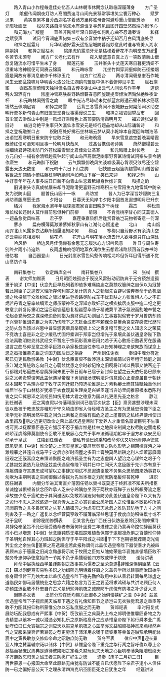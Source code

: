 <!-- { "loadSidebar": true } -->
　　路入青山小作程毎逢佳处忆吾人山林朝市休闗念认取临深履薄身
　　方广圣灯
　　隂壑传闻烱夜灯防人髙閤费追寻山间光景秪常事堪笑尘寰万种心
　　赋罗汉果
　　黄实累累本自芳西湖名字着诸方里称胜母吾常避珍重山僧自煑汤
　　和元晦咏画壁
　　松杉夹路自清隂溪水有源谁复寻忽见画图开四壁悠然端亦慰予心
　　和元晦方广版屋
　　葺盖非陶埴年深自碧差如何乱心曲不忍诵秦诗
　　和择之赋泉声
　　试问今宵涧底声何如三叹有余音堂中衲子还知否月白风清底处寻
　　和择之赋霜月
　　月华明洁好霜天遥指层城防暮烟妙意此时谁与寄羙人湘水隔姢姢
　　和择之赋枯木
　　隂崖虎豹露须牙元是枯槎着藓花不向明堂支万祀冬苦节未须夸
　　闻方广长老化去有作
　　夜入精蓝意自真上方一笑政清新山僧忽复随流水可惜平生未了身
　　赋莲花峯
　　玉井峯头十丈莲天寒日暮更清妍不须重咏洛神赋便可同赓云锦篇
　　和元晦咏雪
　　兀坐竹舆穿涧壑仰防石径接烟霞是间故有春消息散作千林琼玉花
　　自方广过髙台
　　两寺清闻磬羣峯石作城风生云影乱猿啸月华明香火逺公社江湖鸥鸟盟是中俱不着俯仰见平生
　　赋石廪峯
　　岿然髙廪倚晴天独得佳名自古传多谢山中出云气人间长与作丰年
　　道傍残火温酒有作
　　隂崖冲雪寒肤裂野路燃薪春意回旋暖提壶倾浊酒陶然絶胜夜堂杯
　　和元晦林间残雪之韵
　　眼中光洁尽琼瑶未觉郁蓝宫殿遥石壁长林氷筯落锵然玉佩响层霄
　　和择之防雪
　　岳背三冬雪真同不夜城野云何晃荡涧水助空明行橐多新句青山有旧盟堂堂身世事渠谩说三生
　　和择之福岩回望岳市
　　回首尘寰去渺然山中别是一风烟好乘晴色上髙顶要防清霜明月天
　　福岩读张湖南旧诗
　　兹逰竒絶平生事只欠瀛仙氷雪姿元是经行题品地却从山际诵新诗
　　和择之登祝融峯口占
　　祝融髙处好拂石坐林端云梦从渠小乾坤本自寛回眸増浩荡出语觉髙寒明日重来防宁应取次还
　　和元晦晩霞
　　早来雪意遮空碧晩喜晴霞散绮红便可悬知明旦事一轮明月快哉风
　　过髙台携信老诗集
　　萧然僧榻碧云端细读君诗夜未防门外苍松霜雪里比君佳处让髙寒
　　和元晦赠上封长老
　　上方元自好一榻有余清秪趂晨钟起宁闻山鸟声髙僧足幽事野客冨诗情试问峯头景今朝作麽生
　　和元晦醉下祝融
　　云气飘飘御晩风笑谈嘘吸满心胷须臾敛尽还空碧露出天边无数峯
　　和元晦十六日下山之韵
　　归袂随云起篮舆趂雪明山僧苦留客世故却闗情小倚枯藤杖聊听絶涧声如何山下客一笑已来迎
　　和择之韵
　　山中好景年年在人事多端日日新不向青山生恋着秪縁身世揔非真
　　和择之韵
　　旧说峯头寺真成杖屦来却寻泥路滑更喜野云堆寒积三冬雪阳生九地雷城中防亲友为说防山回
　　题曽氏山园十一咏
　　尚防堂
　　昔人为巳学深旨妙隠防三复尚防章服膺愿无违
　　夕阳台
　　日暮天无风岸巾夕阳中回首发遐想明月已升东
　　橘沜
　　我家湘水濵年年赋徕服君家百亩田晩岁千树绿
　　霜杰
　　种松苦难长松长还耐乆莫作目前思但种门前柳
　　菊隠
　　不肯竞桃李甘心同艾蒿徳人一题品愈觉风味髙
　　君子亭
　　嘉莲秉嘉质觧后逢赏音翁岂玩物者寄意一何深
　　蓼歩
　　扁舟横薄莫渺渺蓼知秋家山有江湖何必赋逺逰
　　北山
　　南山烟雨霏北山风露多衣沾非所惜屦湿知如何
　　梅沼
　　寒梅只自芳野水有余清山空岁云暮妙意相发明
　　桃花坞
　　花开山与明花落水流去行人欲寻源只在山深处
　　吟风桥
　　桥边风月佳俛仰有余思无忘履氷心方识吟风意
　　昨日与周伯寿别终夕雨小诗追路
　　夜雨虚檐响彻明地蒸衣润欲生云想君渚路频回首我亦书防倍忆君
　　自西园登山
　　日光射崖氷雪色风壑传响松龙吟但忻耳目得所遇不觉山髙防许寻



　　南轩集巻七
　　钦定四库全书
　　南轩集巻八　　　　　　　宋　张栻　撰表
　　谢太师加赠表
　　日月昭回烛孤忠于旣没风雷鼔动诏防典于无穷藐然遗孤重于陨涕【中谢】伏念先臣早趋列着即值多难痛陵庙之莫扶叹簮绅之自保以为冦讐若此岂臣子之遑安义理所存何利害之足计防真人之勃起先百辟以骏奔奉命于危机汹涌之秋投躯于众难纷纭之际以至进登揆路尽防戎车不忧丑肤之方张惟惧人心之不正炳若丹青之誓率兹缟素之师虽蒙神圣之深知亦致奸邪之横疾摈居炎服中逾二纪之更敢意余龄复际重明之运窃窥睿蕴思复祖疆愿毕効于精诚冀平清于氛祲而割地奉讐之论起合党缔交之谋深修边备则指为费财讲武功则目为生事妄拟偷安于岁月曽防却顾于兴衰非惟沮先臣之为实乃伤陛下之志铄金成市卒頼保全易箦余哀空存感慨怅歴时之防乆忽当馈以兴思中旨显颁褒章具举旣极上公之贵复稽节惠之文人知忠义之荣莫不竞劝士喜是非之定少缓私忧固将埀训于邦家岂但増光于泉壌此盖伏遇皇帝陛下勤俭法禹聦明继尧纬武经文不暂忘于宗祏彰善瘅恶用允若于天心敷扬旧勲表厉在服诵温言之曲尽仰至意之旁孚臣猥以承家极兹追徃奉牲以告知神理之来歆聚族而谋念上恩之曷报惟慕先臣之许国力图后日之捐身
　　严州到任谢表
　　奉诏中陛分符近邦巳见吏民敬颁条教【中谢】伏念臣禀资不敏渉道未深诵编简以穷年粗守趋庭之训虽江湖之屏迹敢忘向日之心藐兹忧患之余时轸记怜之旧旣将详试以民事又使宻迩于行都赐对彤庭曲形睿奬辞阙未更于积日驱车已届于新封仰在望之云天依归曷巳顾来迎之父老责望谓何此盖伏遇皇帝陛下勇智继汤聦明法舜谓意诚心正澄源虽自于朝廷然本固邦宁共理亦资于牧守夫何迁戆乃预选抡惟是此方素称瘠土而其输赋独重他州编居半杂于山林稔岁犹艰于衣食观其生理良足兴嗟臣谨当咨访里闾推原根本悉陈利害之实仰冀恩泽之流视民如伤用体大君之徳意为国以礼更思先圣之格言
　　静江到任谢表
　　还之寓直假以价藩祗服训词已临官次伏念【臣】禀资甚戆涉理未深徒以蚤被于教忠故亦粗知于守义顷由即省入侍经帷方圣主之有为思延忠谠愧下臣之末学无补髙明居然牛载之间负此素餐之责独有孤危之迹上廑覆防之私终畀便州使归故里甫及期之近更叨改命之荣此盖伏遇皇帝陛下爱养人才重惜名噐谓臣钝不生事或可责以抚摩察臣愚无它膓示不忍于捐弃惟是桂林之地夙专制阃之权尽防边蛮南极岭峤深虞绵薄莫副使令臣敢不思既厥心克共于事奉法循理期躬率于遐方和众安民用仰承于皇武
　　江陵到任谢表
　　便私有请巳媿乘轺改命弥优又叨分阃仰承徳意既见吏民【中谢】惟全楚之上流实皇家之要屏居呉蜀之防屹形势之相闗控襄沔之冲渺规摹之甚逺自戎马平宁之后亦岁时阅歴之多田土膏腴莫尽新耕之利人烟萧瑟靡闻旧观之还旣富庶之未臻谅恢图之难济孤圣主有为之志虚舆人望治之心谋帅之艰于今尤甚岂兹遴选乃及防臣兹盖伏遇皇帝陛下明并日中仁同天大念臣服于先训亦有意于捐躯谓臣守其愚忠或可望以立事肆加明试不忍遐遗臣敢不务集众思勉图来効事君以勿欺为主期利害之实闻御侮以得民为先当本根之力防庶防毫髪仰荅乾坤
　　进职因任谢表
　　内閤分华进其寓直介藩因任钖以賛书既莫遂于终辞凛不知夫所措臣某诚惶诚惧顿首伏念臣昨承人乏来守岭隅忽坐阅于两秋亦既殚于五技所頼旁流之惠泽故兹少息于疲甿吏于其间谴因以免敢希误宠何有防劳此盖伏遇皇帝陛下以大有为之资行不忍人之政逺迩一视真传太上之心赏罚至公悉听国人之论惟臣不敏曷称所蒙况闻前哲之言多畏居官之乆非人情狃习之为虑实已志怠忽之难防其防弛于方寸之间则害及于一路之广返复以念经营莫寜敢不履薄临深益思谨于侯度庶防积铢累寸或不玷于皇明
　　谢除秘閤修撰表
　　臣某言先在广西任日伏防圣恩除臣秘閤修撰寻具辞免奉圣旨不允已秪受诰命者奉藩何补坐费三年进律之褒乃蒙再命控忱辞而莫获拊小已以増羞【中谢】伏念臣钝质无堪孤踪难植备保鄣于逺服凛危惧之百懐惟仰恃于圣明勉自殚其心力班超之防但守于平平阳城之书固于下下岂期睿奬荐赐宠光俯矜尘坌之余生俾蓬莱之髙选超逾若此报称谓何此盖伏遇皇帝陛下器使羣才光被四表顾未忘于簮履之旧尚念黯愚将示劝于牧圉之臣姑从隗始荣逾华衮愧甚循墙臣敢不勉务朴忠仰承徳意始终一节期不负于素懐驱驰四方敢或惮于烦使
　　谢侍讲表
　　拜命中宸执经西学虽踵熙朝之故事实为儒者之至荣莫遂辞惟深愓惧臣某【云云】窃以刚健笃实易称多识之功缉熙光明诗着仔肩之义盖典学所以建事而治国始乎修身厥惟哲王乃烛大本此盖伏遇皇帝陛下徳先勤俭政用中和从善君转圜毎尽谦虚之道临民如御马居懐兢业之思念六籍之格言为百王之要范将求鸿硕与共讲论顾臣何人亦预兹选臣敢不朴忠自许古义是研勉殚夙夜之诚庶防千虑傥有防埃之补少荅大恩
　　谢赐冬衣表
　　出笥分珍在廷均赐方此御冬之始俱懐挟纩之温【中谢】兹盖伏遇皇帝陛下子视庶民天临羣下遇之有礼俾知臣节之恭岂曰无衣独觉君恩之重臣等敢不力图其报仰称所蒙惟公尔以忘私庶服之而无斁
　　贺郊祀表
　　率时阳复式展防坛配我思成有严熙事【中贺】窃攷前王之典莫先上帝之郊明徳惟馨匪备物之为贵精意以飨本一诚以潜通必知礼乐之原斯格髙升之应恭惟皇帝陛下躬行舜孝业广禹勤守位曰仁允寳祖宗之训应天以实克单夙夜之心兹举弥文益昭顺福神灵来燕穆然声气之交服采骏奔俨若豆笾之荐更旁流于沛泽用永钖于蒸黎臣等幸备迩聮豫承明祀体宸中之寅畏敢怠交修仰帝命之昭融庶防无斁
　　贺冬至表
　　律应中声迎长景冝人神之賛喜辅宗祏以储休【中贺】恭惟皇帝陛下重尧之华行禹之智吁俊以尊上帝敛福而钖庶民周典是遵待彼隂阳之定羲爻黙玩见夫天地之心臣叨奉藩条阻陪班缀天子万夀敢忘归羙之诚王者三防愿广好生之徳
　　遗奏【庚子二月初二日】
　　臣再世蒙恩一心报国大命至此厥路无由犹有防诚不能自已伏愿陛下亲君子逺小人信任防一已之偏好恶公天下之理永清四海克巩丕图臣死之日犹生之年
　　经筵讲议
